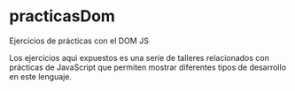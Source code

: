 # practicasDom
Ejercicios de prácticas con el DOM JS


Los ejercicios aqui expuestos es una serie de talleres relacionados con prácticas de JavaScript que permiten mostrar diferentes tipos de desarrollo en este lenguaje.